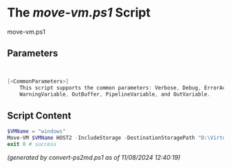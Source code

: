 The *move-vm.ps1* Script
===========================

move-vm.ps1 


Parameters
----------
```powershell


[<CommonParameters>]
    This script supports the common parameters: Verbose, Debug, ErrorAction, ErrorVariable, WarningAction, 
    WarningVariable, OutBuffer, PipelineVariable, and OutVariable.
```

Script Content
--------------
```powershell
$VMName = "windows"
Move-VM $VMName HOST2 -IncludeStorage -DestinationStoragePath "D:\VirtualMachines\$VMName"
exit 0 # success
```

*(generated by convert-ps2md.ps1 as of 11/08/2024 12:40:19)*
